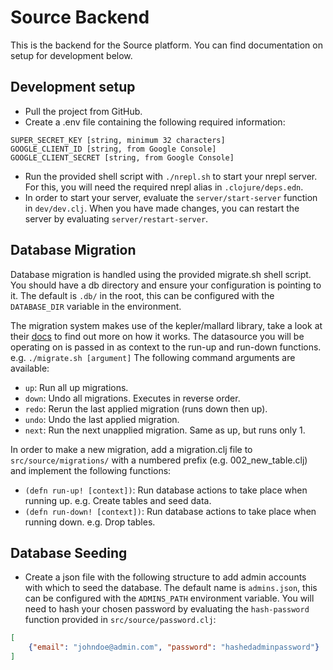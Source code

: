 # Source Backend

This is the backend for the Source platform. You can find documentation on setup for development below.

## Development setup

- Pull the project from GitHub.
- Create a .env file containing the following required information:

```.env
SUPER_SECRET_KEY [string, minimum 32 characters]
GOOGLE_CLIENT_ID [string, from Google Console]
GOOGLE_CLIENT_SECRET [string, from Google Console]
```

- Run the provided shell script with `./nrepl.sh` to start your nrepl server. For this, you will need the required nrepl alias in `.clojure/deps.edn`.
- In order to start your server, evaluate the `server/start-server` function in `dev/dev.clj`. 
When you have made changes, you can restart the server by evaluating `server/restart-server`.

## Database Migration

Database migration is handled using the provided migrate.sh shell script.
You should have a db directory and ensure your configuration is pointing to it. The default is `.db/` in the root, 
this can be configured with the `DATABASE_DIR` variable in the environment.

The migration system makes use of the kepler/mallard library, take a look at their [docs](https://github.com/kepler16/mallard) to find out more on how it works.
The datasource you will be operating on is passed in as context to the run-up and run-down functions.
e.g. `./migrate.sh [argument]`
The following command arguments are available:
- `up`: Run all up migrations.
- `down`: Undo all migrations. Executes in reverse order.
- `redo`: Rerun the last applied migration (runs down then up).
- `undo`: Undo the last applied migration.
- `next`: Run the next unapplied migration. Same as up, but runs only 1.

In order to make a new migration, add a migration.clj file to `src/source/migrations/` with a numbered prefix (e.g. 002_new_table.clj) 
and implement the following functions:
- `(defn run-up! [context])`: Run database actions to take place when running up. e.g. Create tables and seed data.
- `(defn run-down! [context])`: Run database actions to take place when running down. e.g. Drop tables.

## Database Seeding

- Create a json file with the following structure to add admin accounts with which to seed the database.
The default name is `admins.json`, this can be configured with the `ADMINS_PATH` environment variable.
You will need to hash your chosen password by evaluating the `hash-password` function provided in `src/source/password.clj`:

```json
[
    {"email": "johndoe@admin.com", "password": "hashedadminpassword"}
]
```
